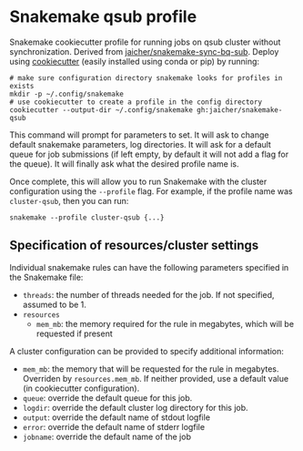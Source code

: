 # Snakemake qsub profile

Snakemake cookiecutter profile for running jobs on qsub cluster without
synchronization.
Derived from [jaicher/snakemake-sync-bq-sub][cluster-sync].
Deploy using [cookiecutter][cookiecutter-repo] (easily installed using conda or
pip) by running:

   [cluster-sync]: https://github.com/jaicher/snakemake-sync-bq-sub
   [cookiecutter-repo]: https://github.com/audreyr/cookiecutter

```
# make sure configuration directory snakemake looks for profiles in exists
mkdir -p ~/.config/snakemake
# use cookiecutter to create a profile in the config directory
cookiecutter --output-dir ~/.config/snakemake gh:jaicher/snakemake-qsub
```

This command will prompt for parameters to set.  It will ask to change default
snakemake parameters, log directories. It will ask for a default queue for job
submissions (if left empty, by default it will not add a flag for the queue).
It will finally ask what the desired profile name is.

Once complete, this will allow you to run Snakemake with the cluster
configuration using the `--profile` flag. For example, if the profile name
was `cluster-qsub`, then you can run:

```
snakemake --profile cluster-qsub {...}
```

## Specification of resources/cluster settings

Individual snakemake rules can have the following parameters specified in the
Snakemake file:
+ `threads`: the number of threads needed for the job. If not specified,
  assumed to be 1.
+ `resources`
    - `mem_mb`: the memory required for the rule in megabytes, which will be
      requested if present

A cluster configuration can be provided to specify additional information:
+ `mem_mb`: the memory that will be requested for the rule in megabytes.
  Overriden by `resources.mem_mb`. If neither provided, use a default value (in
  cookiecutter configuration).
+ `queue`: override the default queue for this job.
+ `logdir`: override the default cluster log directory for this job.
+ `output`: override the default name of stdout logfile
+ `error`: override the default name of stderr logfile
+ `jobname`: override the default name of the job
